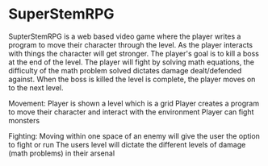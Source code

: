 # SuperStemRPG

SupterStemRPG is a web based video game where the player writes a program to move their character through the level. As the player interacts with things the character will get stronger. The player's goal is to kill a boss at the end of the level. The player will fight by solving math equations, the difficulty of the math problem solved dictates damage dealt/defended against. When the boss is killed the level is complete, the player moves on to the next level.

Movement:
Player is shown a level which is a grid
Player creates a program to move their character and interact with the environment
Player can fight monsters

Fighting:
Moving within one space of an enemy will give the user the option to fight or run
The users level will dictate the different levels of damage (math problems) in their arsenal
